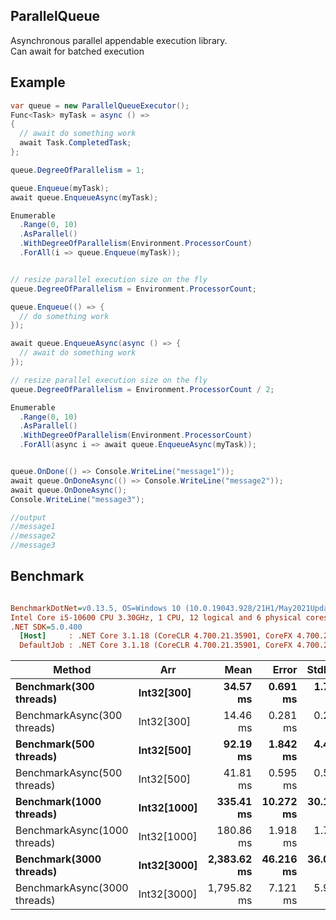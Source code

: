 ## ParallelQueue

Asynchronous parallel appendable execution library.\
Can await for batched execution

## Example
```c#
var queue = new ParallelQueueExecutor();
Func<Task> myTask = async () =>
{
  // await do something work
  await Task.CompletedTask;
};

queue.DegreeOfParallelism = 1;

queue.Enqueue(myTask);
await queue.EnqueueAsync(myTask);

Enumerable
  .Range(0, 10)
  .AsParallel()
  .WithDegreeOfParallelism(Environment.ProcessorCount)
  .ForAll(i => queue.Enqueue(myTask));


// resize parallel execution size on the fly
queue.DegreeOfParallelism = Environment.ProcessorCount;

queue.Enqueue(() => {
  // do something work
});

await queue.EnqueueAsync(async () => {
  // await do something work
});

// resize parallel execution size on the fly
queue.DegreeOfParallelism = Environment.ProcessorCount / 2;

Enumerable
  .Range(0, 10)
  .AsParallel()
  .WithDegreeOfParallelism(Environment.ProcessorCount)
  .ForAll(async i => await queue.EnqueueAsync(myTask));


queue.OnDone(() => Console.WriteLine("message1"));
await queue.OnDoneAsync(() => Console.WriteLine("message2"));
await queue.OnDoneAsync();
Console.WriteLine("message3");

//output
//message1
//message2
//message3
```

## Benchmark
``` ini

BenchmarkDotNet=v0.13.5, OS=Windows 10 (10.0.19043.928/21H1/May2021Update)
Intel Core i5-10600 CPU 3.30GHz, 1 CPU, 12 logical and 6 physical cores
.NET SDK=5.0.400
  [Host]     : .NET Core 3.1.18 (CoreCLR 4.700.21.35901, CoreFX 4.700.21.36305), X64 RyuJIT AVX2
  DefaultJob : .NET Core 3.1.18 (CoreCLR 4.700.21.35901, CoreFX 4.700.21.36305), X64 RyuJIT AVX2


```
|         Method |         Arr |        Mean |     Error |    StdDev |        Gen0 |       Gen1 |      Gen2 |  Allocated |
|--------------- |------------ |------------:|----------:|----------:|------------:|-----------:|----------:|-----------:|
|      **Benchmark(300 threads)** |  **Int32[300]** |    **34.57 ms** |  **0.691 ms** |  **1.796 ms** |   **2933.3333** |   **200.0000** |         **-** |   **16.35 MB** |
| BenchmarkAsync(300 threads) |  Int32[300] |    14.46 ms |  0.281 ms |  0.263 ms |   2953.1250 |   687.5000 |         - |   16.35 MB |
|      **Benchmark(500 threads)** |  **Int32[500]** |    **92.19 ms** |  **1.842 ms** |  **4.449 ms** |   **8200.0000** |   **200.0000** |         **-** |   **40.89 MB** |
| BenchmarkAsync(500 threads) |  Int32[500] |    41.81 ms |  0.595 ms |  0.556 ms |   8230.7692 |   230.7692 |         - |   40.89 MB |
|      **Benchmark(1000 threads)** | **Int32[1000]** |   **335.41 ms** | **10.272 ms** | **30.127 ms** |  **32000.0000** |  **8000.0000** |         **-** |   **150.3 MB** |
| BenchmarkAsync(1000 threads) | Int32[1000] |   180.86 ms |  1.918 ms |  1.794 ms |  32333.3333 |  2333.3333 |  666.6667 |  150.29 MB |
|      **Benchmark(3000 threads)** | **Int32[3000]** | **2,383.62 ms** | **46.216 ms** | **36.083 ms** | **276000.0000** | **14000.0000** | **3000.0000** | **1274.57 MB** |
| BenchmarkAsync(3000 threads) | Int32[3000] | 1,795.82 ms |  7.121 ms |  5.947 ms | 280000.0000 |  5000.0000 | 1000.0000 | 1274.58 MB |

